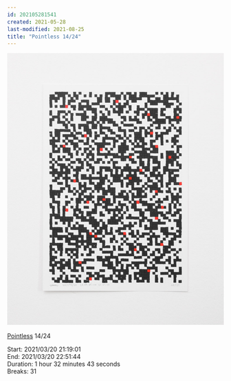 ```yaml
---
id: 202105281541
created: 2021-05-28
last-modified: 2021-08-25
title: "Pointless 14/24"
---
```

![](../assets/202105281541.jpg)

[Pointless](202105271855) 14/24 

Start: 2021/03/20 21:19:01  
End: 2021/03/20 22:51:44  
Duration: 1 hour 32 minutes 43 seconds  
Breaks: 31